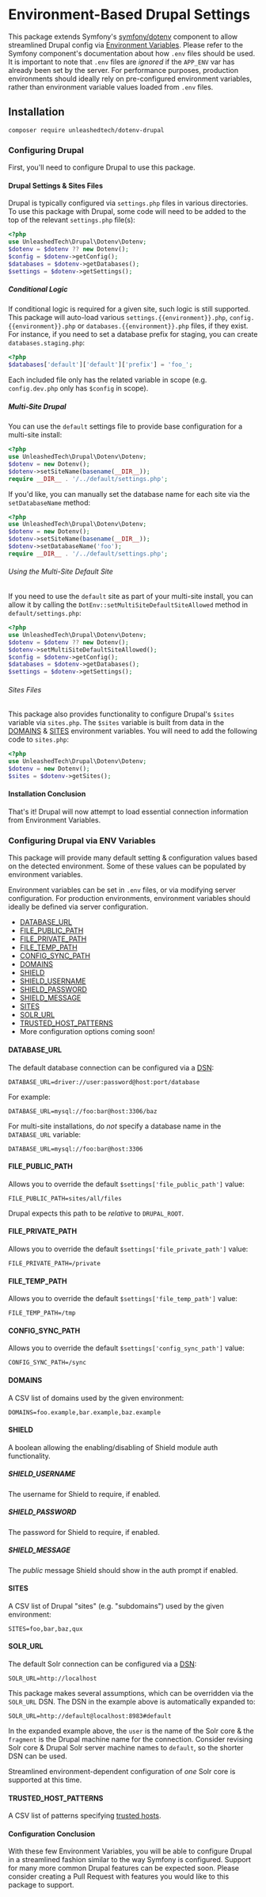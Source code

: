 # Environment-Based Drupal Settings
This package extends Symfony's [symfony/dotenv](https://symfony.com/components/Dotenv)
component to allow streamlined Drupal config via [Environment Variables](https://en.wikipedia.org/wiki/Environment_variable).
Please refer to the Symfony component's documentation about how `.env` files
should be used. It is important to note that `.env` files are _ignored_ if the
`APP_ENV` var has already been set by the server. For performance purposes,
production environments should ideally rely on pre-configured environment variables,
rather than environment variable values loaded from `.env` files.

## Installation

`composer require unleashedtech/dotenv-drupal`

### Configuring Drupal
First, you'll need to configure Drupal to use this package.

#### Drupal Settings & Sites Files
Drupal is typically configured via `settings.php` files in various directories.
To use this package with Drupal, some code will need to be added to the top of
the relevant `settings.php` file(s):

```php
<?php
use UnleashedTech\Drupal\Dotenv\Dotenv;
$dotenv = $dotenv ?? new Dotenv();
$config = $dotenv->getConfig();
$databases = $dotenv->getDatabases();
$settings = $dotenv->getSettings();
```

##### Conditional Logic
If conditional logic is required for a given site, such logic is still supported.
This package will auto-load various `settings.{{environment}}.php`,
`config.{{environment}}.php` or `databases.{{environment}}.php` files, if they exist.
For instance, if you need to set a database prefix for staging, you can create
`databases.staging.php`:

```php
<?php
$databases['default']['default']['prefix'] = 'foo_';
```

Each included file only has the related variable in scope
(e.g. `config.dev.php` only has `$config` in scope).

##### Multi-Site Drupal
You can use the `default` settings file to provide base configuration for
a multi-site install:

```php
<?php
use UnleashedTech\Drupal\Dotenv\Dotenv;
$dotenv = new Dotenv();
$dotenv->setSiteName(basename(__DIR__));
require __DIR__ . '/../default/settings.php';
```

If you'd like, you can manually set the database name for each site via the
`setDatabaseName` method:

```php
<?php
use UnleashedTech\Drupal\Dotenv\Dotenv;
$dotenv = new Dotenv();
$dotenv->setSiteName(basename(__DIR__));
$dotenv->setDatabaseName('foo');
require __DIR__ . '/../default/settings.php';
```

###### Using the Multi-Site Default Site
If you need to use the `default` site as part of your multi-site install,
you can allow it by calling the `DotEnv::setMultiSiteDefaultSiteAllowed` method
in `default/settings.php`:

```php
<?php
use UnleashedTech\Drupal\Dotenv\Dotenv;
$dotenv = $dotenv ?? new Dotenv();
$dotenv->setMultiSiteDefaultSiteAllowed();
$config = $dotenv->getConfig();
$databases = $dotenv->getDatabases();
$settings = $dotenv->getSettings();
```

###### Sites Files
This package also provides functionality to configure Drupal's `$sites` variable
via `sites.php`. The `$sites` variable is built from data in the [DOMAINS](#domains)
& [SITES](#sites) environment variables. You will need to add the following code
to `sites.php`:

```php
<?php
use UnleashedTech\Drupal\Dotenv\Dotenv;
$dotenv = new Dotenv();
$sites = $dotenv->getSites();
```

#### Installation Conclusion
That's it! Drupal will now attempt to load essential connection information from
Environment Variables.

### Configuring Drupal via ENV Variables
This package will provide many default setting & configuration values based on the
detected environment. Some of these values can be populated by environment variables.

Environment variables can be set in `.env` files, or via modifying server configuration.
For production environments, environment variables should ideally be defined via server
configuration.

* [DATABASE_URL](#database_url)
* [FILE_PUBLIC_PATH](#file_public_path)
* [FILE_PRIVATE_PATH](#file_private_path)
* [FILE_TEMP_PATH](#file_temp_path)
* [CONFIG_SYNC_PATH](#config_sync_path)
* [DOMAINS](#domains)
* [SHIELD](#shield)
* [SHIELD_USERNAME](#shield_username)
* [SHIELD_PASSWORD](#shield_password)
* [SHIELD_MESSAGE](#shield_message)
* [SITES](#sites)
* [SOLR_URL](#solr_url)
* [TRUSTED_HOST_PATTERNS](#trusted_host_patterns)
* More configuration options coming soon!

#### DATABASE_URL
The default database connection can be configured via a [DSN](https://en.wikipedia.org/wiki/Data_source_name):

```dotenv
DATABASE_URL=driver://user:password@host:port/database
```

For example:

```dotenv
DATABASE_URL=mysql://foo:bar@host:3306/baz
```

For multi-site installations, do _not_ specify a database name in the `DATABASE_URL` variable:

```dotenv
DATABASE_URL=mysql://foo:bar@host:3306
```

#### FILE_PUBLIC_PATH
Allows you to override the default `$settings['file_public_path']` value:

```dotenv
FILE_PUBLIC_PATH=sites/all/files
```

Drupal expects this path to be _relative_ to `DRUPAL_ROOT`.

#### FILE_PRIVATE_PATH
Allows you to override the default `$settings['file_private_path']` value:

```dotenv
FILE_PRIVATE_PATH=/private
```

#### FILE_TEMP_PATH
Allows you to override the default `$settings['file_temp_path']` value:

```dotenv
FILE_TEMP_PATH=/tmp
```

#### CONFIG_SYNC_PATH
Allows you to override the default `$settings['config_sync_path']` value:

```dotenv
CONFIG_SYNC_PATH=/sync
```

#### DOMAINS
A CSV list of domains used by the given environment:

```dotenv
DOMAINS=foo.example,bar.example,baz.example
```

#### SHIELD
A boolean allowing the enabling/disabling of Shield module auth functionality.

##### SHIELD_USERNAME
The username for Shield to require, if enabled.

##### SHIELD_PASSWORD
The password for Shield to require, if enabled.

##### SHIELD_MESSAGE
The _public_ message Shield should show in the auth prompt if enabled.

#### SITES
A CSV list of Drupal "sites" (e.g. "subdomains") used by the given environment:

```dotenv
SITES=foo,bar,baz,qux
```

#### SOLR_URL
The default Solr connection can be configured via a [DSN](https://en.wikipedia.org/wiki/Data_source_name):

```dotenv
SOLR_URL=http://localhost
```

This package makes several assumptions, which can be overridden via the `SOLR_URL` DSN. The DSN in the
example above is automatically expanded to:

```dotenv
SOLR_URL=http://default@localhost:8983#default
```

In the expanded example above, the `user` is the name of the Solr core & the `fragment` is the Drupal machine
name for the connection. Consider revising Solr core & Drupal Solr server machine names to `default`,
so the shorter DSN can be used.

Streamlined environment-dependent configuration of _one_ Solr core is supported at this time.

#### TRUSTED_HOST_PATTERNS
A CSV list of patterns specifying [trusted hosts](https://www.drupal.org/docs/installing-drupal/trusted-host-settings#s-protecting-in-drupal-8).

#### Configuration Conclusion
With these few Environment Variables, you will be able to configure Drupal in a streamlined
fashion similar to the way Symfony is configured. Support for many more common Drupal features
can be expected soon. Please consider creating a Pull Request with features you would like to
this package to support.
